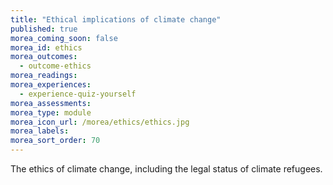 ```yaml
---
title: "Ethical implications of climate change"
published: true
morea_coming_soon: false
morea_id: ethics
morea_outcomes:
  - outcome-ethics
morea_readings:
morea_experiences:
  - experience-quiz-yourself
morea_assessments:
morea_type: module
morea_icon_url: /morea/ethics/ethics.jpg
morea_labels:
morea_sort_order: 70
---
```


The ethics of climate change, including the legal status of climate refugees.
